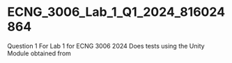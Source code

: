 # ECNG_3006_Lab_1_Q1_2024_816024864
Question 1 For Lab 1 for ECNG 3006 2024 
Does tests using the Unity Module obtained from  
